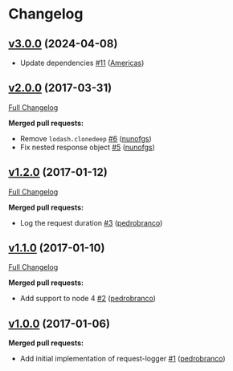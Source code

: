 # Changelog

## [v3.0.0](https://github.com/uphold/request-logger/releases/tag/v3.0.0) (2024-04-08)
- Update dependencies [\#11](https://github.com/uphold/request-logger/pull/11) ([Americas](https://github.com/Americas))

## [v2.0.0](https://github.com/uphold/request-logger/tree/v2.0.0) (2017-03-31)
[Full Changelog](https://github.com/uphold/request-logger/compare/v1.2.0...v2.0.0)

**Merged pull requests:**

- Remove `lodash.clonedeep` [\#6](https://github.com/uphold/request-logger/pull/6) ([nunofgs](https://github.com/nunofgs))
- Fix nested response object [\#5](https://github.com/uphold/request-logger/pull/5) ([nunofgs](https://github.com/nunofgs))

## [v1.2.0](https://github.com/uphold/request-logger/tree/v1.2.0) (2017-01-12)
[Full Changelog](https://github.com/uphold/request-logger/compare/v1.1.0...v1.2.0)

**Merged pull requests:**

- Log the request duration [\#3](https://github.com/uphold/request-logger/pull/3) ([pedrobranco](https://github.com/pedrobranco))

## [v1.1.0](https://github.com/uphold/request-logger/tree/v1.1.0) (2017-01-10)
[Full Changelog](https://github.com/uphold/request-logger/compare/v1.0.0...v1.1.0)

**Merged pull requests:**

- Add support to node 4 [\#2](https://github.com/uphold/request-logger/pull/2) ([pedrobranco](https://github.com/pedrobranco))

## [v1.0.0](https://github.com/uphold/request-logger/tree/v1.0.0) (2017-01-06)
**Merged pull requests:**

- Add initial implementation of request-logger [\#1](https://github.com/uphold/request-logger/pull/1) ([pedrobranco](https://github.com/pedrobranco))
